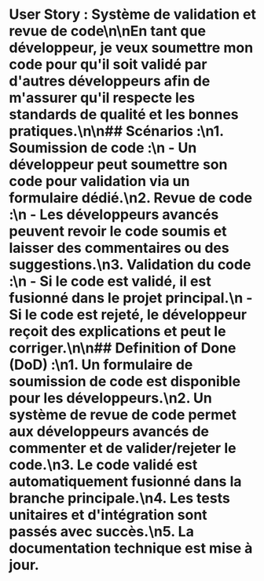 # User Story : Système de validation et revue de code\n\nEn tant que développeur, je veux soumettre mon code pour qu'il soit validé par d'autres développeurs afin de m'assurer qu'il respecte les standards de qualité et les bonnes pratiques.\n\n## Scénarios :\n1. **Soumission de code** :\n   - Un développeur peut soumettre son code pour validation via un formulaire dédié.\n2. **Revue de code** :\n   - Les développeurs avancés peuvent revoir le code soumis et laisser des commentaires ou des suggestions.\n3. **Validation du code** :\n   - Si le code est validé, il est fusionné dans le projet principal.\n   - Si le code est rejeté, le développeur reçoit des explications et peut le corriger.\n\n## Definition of Done (DoD) :\n1. Un formulaire de soumission de code est disponible pour les développeurs.\n2. Un système de revue de code permet aux développeurs avancés de commenter et de valider/rejeter le code.\n3. Le code validé est automatiquement fusionné dans la branche principale.\n4. Les tests unitaires et d'intégration sont passés avec succès.\n5. La documentation technique est mise à jour.
